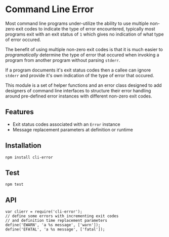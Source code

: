 # Command Line Error

Most command line programs under-utilize the ability to use multiple non-zero
exit codes to indicate the type of error encountered, typically most programs
exit with an exit status of `1` which gives no indication of what type of
error occured.

The benefit of using multiple non-zero exit codes is that it is much easier to *programatically* determine the type of error that occured when invoking a program from another program without parsing `stderr`.

If a program documents it's exit status codes then a callee can ignore `stderr` and provide it's own indication of the type of error that occured.

This module is a set of helper functions and an error class designed to add designers of command line interfaces to structure their error handling around pre-defined error instances with different non-zero exit codes.

## Features

* Exit status codes associated with an `Error` instance
* Message replacement parameters at definition or runtime

## Installation

```
npm install cli-error
```

## Test

```
npm test
```

## API

```
var clierr = require('cli-error');
// define some errors with incrementing exit codes
// and definition time replacement parameters
define('EWARN', 'a %s message', ['warn']);
define('EFATAL', 'a %s message', ['fatal']);
```
